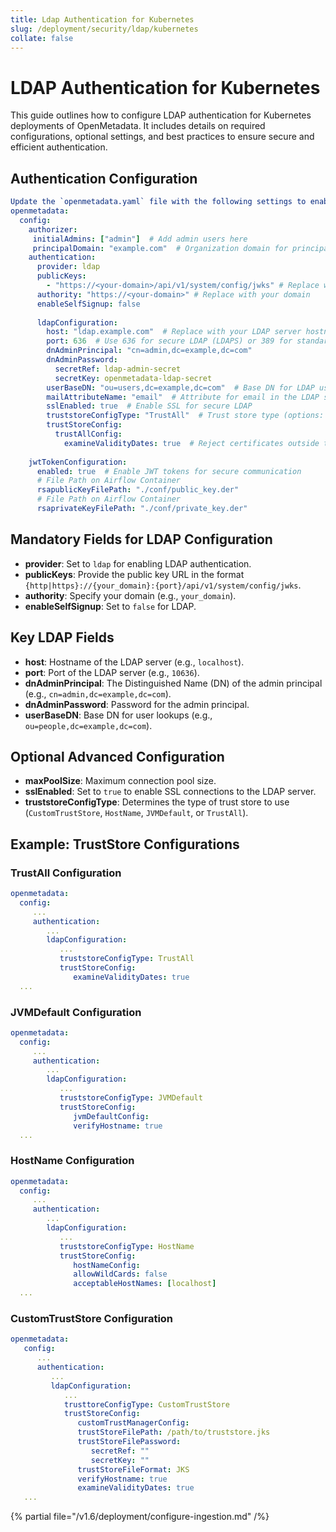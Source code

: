 ```yaml
---
title: Ldap Authentication for Kubernetes
slug: /deployment/security/ldap/kubernetes
collate: false
---
```


# LDAP Authentication for Kubernetes

This guide outlines how to configure LDAP authentication for Kubernetes deployments of OpenMetadata. It includes details on required configurations, optional settings, and best practices to ensure secure and efficient authentication.

## Authentication Configuration

```yaml 
Update the `openmetadata.yaml` file with the following settings to enable LDAP authentication:
openmetadata:
  config:
    authorizer:
     initialAdmins: ["admin"]  # Add admin users here
     principalDomain: "example.com"  # Organization domain for principal matching
    authentication:
      provider: ldap
      publicKeys:
        - "https://<your-domain>/api/v1/system/config/jwks" # Replace with your domain
      authority: "https://<your-domain>" # Replace with your domain
      enableSelfSignup: false
      
      ldapConfiguration:
        host: "ldap.example.com"  # Replace with your LDAP server hostname
        port: 636  # Use 636 for secure LDAP (LDAPS) or 389 for standard LDAP
        dnAdminPrincipal: "cn=admin,dc=example,dc=com"
        dnAdminPassword:
          secretRef: ldap-admin-secret
          secretKey: openmetadata-ldap-secret 
        userBaseDN: "ou=users,dc=example,dc=com"  # Base DN for LDAP users
        mailAttributeName: "email"  # Attribute for email in the LDAP schema
        sslEnabled: true  # Enable SSL for secure LDAP
        truststoreConfigType: "TrustAll"  # Trust store type (options: TrustAll, JVMDefault, HostName, CustomTrustStore)
        trustStoreConfig:
          trustAllConfig:
            examineValidityDates: true  # Reject certificates outside the validity window
 
    jwtTokenConfiguration:
      enabled: true  # Enable JWT tokens for secure communication
      # File Path on Airflow Container
      rsapublicKeyFilePath: "./conf/public_key.der"
      # File Path on Airflow Container
      rsaprivateKeyFilePath: "./conf/private_key.der"
```

## Mandatory Fields for LDAP Configuration
 - **provider**: Set to `ldap` for enabling LDAP authentication.
 - **publicKeys**: Provide the public key URL in the format `{http|https}://{your_domain}:{port}/api/v1/system/config/jwks`.
 - **authority**: Specify your domain (e.g., `your_domain`).
 - **enableSelfSignup**: Set to `false` for LDAP.

 ## Key LDAP Fields

 - **host**: Hostname of the LDAP server (e.g., `localhost`).
 - **port**: Port of the LDAP server (e.g., `10636`).
 - **dnAdminPrincipal**: The Distinguished Name (DN) of the admin principal (e.g., `cn=admin,dc=example,dc=com`).
 - **dnAdminPassword**: Password for the admin principal.
 - **userBaseDN**: Base DN for user lookups (e.g., `ou=people,dc=example,dc=com`).

 ## Optional Advanced Configuration

 - **maxPoolSize**: Maximum connection pool size.
 - **sslEnabled**: Set to `true` to enable SSL connections to the LDAP server.
 - **truststoreConfigType**: Determines the type of trust store to use (`CustomTrustStore`, `HostName`, `JVMDefault`, or `TrustAll`).

 ## Example: TrustStore Configurations

 ### TrustAll Configuration

 ```yaml
openmetadata:
   config:
      ...
      authentication:
         ...
         ldapConfiguration:
            ...
            truststoreConfigType: TrustAll
            trustStoreConfig:
               examineValidityDates: true
   ...
 ```

### JVMDefault Configuration

 ```yaml
 openmetadata:
   config:
      ...
      authentication:
         ...
         ldapConfiguration:
            ...
            truststoreConfigType: JVMDefault
            trustStoreConfig:
               jvmDefaultConfig:
               verifyHostname: true
   ...
 ```

 ### HostName Configuration

 ```yaml
 openmetadata:
   config:
      ...
      authentication:
         ...
         ldapConfiguration:
            ...
            truststoreConfigType: HostName
            trustStoreConfig:
               hostNameConfig:
               allowWildCards: false
               acceptableHostNames: [localhost]
   ...
 ```

### CustomTrustStore Configuration

```yaml
openmetadata:
   config:
      ...
      authentication:
         ...
         ldapConfiguration:
            ...
            trusttoreConfigType: CustomTrustStore
            trustStoreConfig:
               customTrustManagerConfig:
               trustStoreFilePath: /path/to/truststore.jks
               trustStoreFilePassword: 
                  secretRef: ""
                  secretKey: ""
               trustStoreFileFormat: JKS
               verifyHostname: true
               examineValidityDates: true
   ...
 ```

{% partial file="/v1.6/deployment/configure-ingestion.md" /%}
